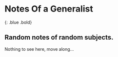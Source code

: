 <Style>
.blue {
    color: blue;
}

.bold {
    font-weight: bold;
}
</Style>
# Notes Of a Generalist
{: .blue .bold}
## Random notes of random subjects.

Nothing to see here, move along...
